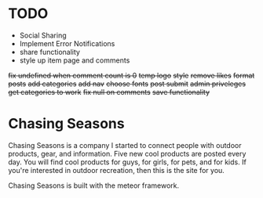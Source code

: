 TODO
====

- Social Sharing
- Implement Error Notifications
- share functionality
- style up item page and comments

~~fix undefined when comment count is 0~~
~~temp logo~~
~~style~~
~~remove likes~~
~~format posts~~
~~add categories~~
~~add nav~~
~~choose fonts~~
~~post submit~~
~~admin priveleges~~
~~get categories to work~~
~~fix null on comments~~
~~save functionality~~

Chasing Seasons
===============
Chasing Seasons is a company I started to connect people with outdoor products, 
gear, and information. Five new cool products are posted every day. You will
find cool products for guys, for girls, for pets, and for kids. If you're
interested in outdoor recreation, then this is the site for you.

Chasing Seasons is built with the meteor framework.
